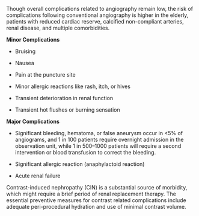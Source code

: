 Though overall complications related to angiography remain low, the risk of complications following conventional angiography is higher in the elderly, patients with reduced cardiac reserve, calcified non-compliant arteries, renal disease, and multiple comorbidities.

**Minor Complications**

- Bruising

- Nausea

- Pain at the puncture site

- Minor allergic reactions like rash, itch, or hives

- Transient deterioration in renal function

- Transient hot flushes or burning sensation

**Major Complications**

- Significant bleeding, hematoma, or false aneurysm occur in <5% of angiograms, and 1 in 100 patients require overnight admission in the observation unit, while 1 in 500–1000 patients will require a second intervention or blood transfusion to correct the bleeding.

- Significant allergic reaction (anaphylactoid reaction)

- Acute renal failure

Contrast-induced nephropathy (CIN) is a substantial source of morbidity, which might require a brief period of renal replacement therapy. The essential preventive measures for contrast related complications include adequate peri-procedural hydration and use of minimal contrast volume.